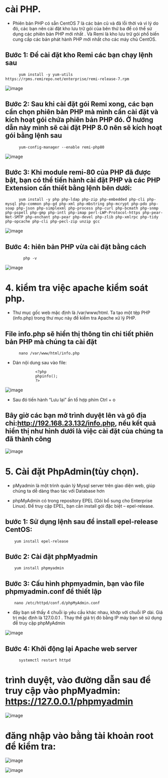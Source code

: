 #  cài PHP.

- Phiên bản PHP có sẵn CentOS 7 là các bản cũ và đã lỗi thời và vì lý do đó, các bạn nên cài đặt kho lưu trữ gói của bên thứ ba để có thể sử dụng các phiên bản PHP mới nhất . Và Remi là kho lưu trữ gói phổ biến cung cấp các bản phát hành PHP mới nhất cho các máy chủ CentOS.

## Bước 1: Để cài đặt kho Remi các bạn chạy lệnh sau

          yum install -y yum-utils https://rpms.remirepo.net/enterprise/remi-release-7.rpm

![image](https://user-images.githubusercontent.com/111720261/188839876-7350332f-7623-40af-939f-2dbeb98a3a2c.png)

## Bước 2: Sau khi cài đặt gói Remi xong, các bạn cần chọn phiên bản PHP mà mình cần cài đặt và kích hoạt gói chứa phiên bản PHP đó. Ở hướng dẫn này mình sẽ cài đặt PHP 8.0 nên sẽ kích hoạt gói bằng lệnh sau

          yum-config-manager --enable remi-php80
  
  ![image](https://user-images.githubusercontent.com/111720261/189019568-c82d27b7-5b9e-464f-8178-7b1930b3579e.png)

## Bước 3: Khi module remi-80 của PHP đã được bật, bạn có thể tiến hành cài đặt PHP và các PHP Extension cần thiết bằng lệnh bên dưới:

          yum install -y php php-ldap php-zip php-embedded php-cli php-mysql php-common php-gd php-xml php-mbstring php-mcrypt php-pdo php-soap php-json php-simplexml php-process php-curl php-bcmath php-snmp php-pspell php-gmp php-intl php-imap perl-LWP-Protocol-https php-pear-Net-SMTP php-enchant php-pear php-devel php-zlib php-xmlrpc php-tidy php-opcache php-cli php-pecl-zip unzip gcc

![image](https://user-images.githubusercontent.com/111720261/189019275-e37993dc-487f-4b13-835f-6a5b24fe67fe.png)

## Bước 4: hiên bản PHP vừa cài đặt bằng cách

            php -v
            
![image](https://user-images.githubusercontent.com/111720261/189019809-4b94d0b9-4158-43ed-9e67-792b78a357d8.png)

# 4. kiểm tra việc apache kiểm soát php.

- Thư mục gốc web mặc định là /var/www/html. Ta tạo một tệp PHP (info.php) trong thư mục này để kiểm tra Apache xử lý PHP.

## File info.php sẽ hiển thị thông tin chi tiết phiên bản PHP mà chúng ta cài đặt

          nano /var/www/html/info.php

- Dán nội dung sau vào file:

                <?php
                phpinfo();
                ?>

![image](https://user-images.githubusercontent.com/111720261/189065582-0266c0e8-8dd7-4cff-9288-556ece294624.png)

- Sau đó tiến hành “Lưu lại” ấn tổ hợp phím Ctrl + o 

## Bây giờ các bạn mở trình duyệt lên và gõ địa chỉ:http://192.168.23.132/info.php, nếu kết quả hiển thị như hình dưới là việc cài đặt của chúng ta đã thành công

![image](https://user-images.githubusercontent.com/111720261/189020239-480a65ab-9225-4df2-9ea0-306098c29148.png)

# 5. Cài đặt PhpAdmin(tùy chọn).

- pMyadmin là một trình quản lý Mysql server trên giao diện web, giúp chúng ta dễ dàng thao tác với Database hơn

- phpMyAdmin có trong repository EPEL (Gói bổ sung cho Enterprise Linux). Để truy cập EPEL, bạn cần install gói đặc biệt – epel-release.

## bước 1: Sử dụng lệnh sau để install epel-release CentOS:

        yum install epel-release
               
## Bước 2: Cài đặt phpMyadmin

        yum install phpmyadmin

## Bước 3: Cấu hình phpmyadmin, bạn vào file phpmyadmin.conf để thiết lập

        nano /etc/httpd/conf.d/phpMyAdmin.conf

- đây bạn sẽ thấy 4 chuỗi ip yêu cầu khác nhau, khớp với chuỗi IP dài. Giá trị mặc định là 127.0.0.1 . Thay thế giá trị đó bằng IP máy bạn sẽ sử dụng để truy cập phpMyAdmin

![image](https://user-images.githubusercontent.com/111720261/188841714-6f14bc0f-8cb8-4b7c-84b6-5629103b1d4a.png)


 ## Bước 4: Khởi động lại Apache web server

          systemctl restart httpd

#  trình duyệt, vào đường dẫn sau để truy cập vào phpMyadmin: https://127.0.0.1/phpmyadmin

![image](https://user-images.githubusercontent.com/111720261/189021917-bb602bad-5e88-4c34-9e8d-bc0b813b59f4.png)

# đăng nhập vào bằng tài khoản root để kiểm tra:

![image](https://user-images.githubusercontent.com/111720261/189022109-15f486be-7b15-4c2e-b242-0107b4efd6ae.png)

![image](https://user-images.githubusercontent.com/95491130/183231975-763ed3be-3b5c-4dfe-9625-e4ecd0efd9a0.png)

